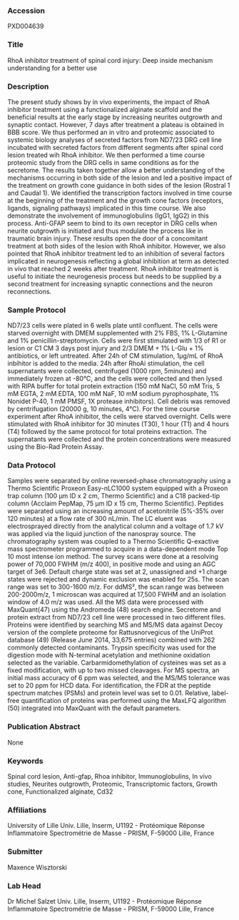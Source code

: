 ### Accession
PXD004639

### Title
RhoA inhibitor treatment of spinal cord injury: Deep inside mechanism understanding for a better use

### Description
The present study shows by in vivo experiments, the impact of RhoA inhibitor treatment using a functionalized alginate scaffold and the beneficial results at the early stage by increasing neurites outgrowth and synaptic contact. However, 7 days after treatment a plateau is obtained in BBB score. We thus performed an in vitro and proteomic associated to systemic biology analyses of secreted factors from ND7/23 DRG cell line incubated with secreted factors from different segments after spinal cord lesion treated wih RhoA inhibitor. We then performed a time course proteomic study from the DRG cells in same conditions as for the secretome. The results taken together allow  a better understanding of the mechanisms occurring in both side of the lesion and led a positive impact of the treatment on growth cone guidance in both sides of the lesion (Rostral 1 and Caudal 1). We identified the transcription factors involved in time course at the beginning of the treatment and the growth cone factors (receptors, ligands, signaling pathways) implicated in this time course. We also demonstrate the involvement of immunoglobulins (IgG1, IgG2) in this process. Anti-GFAP seem to bind to its own receptor in DRG cells when neurite outgrowth is initiated and thus modulate the process like in traumatic brain injury.  These results open the door of a concomitant treatment at both sides of the lesion with RhoA inhibitor. However, we also pointed that RhoA inhibitor treatment led to an inhibition of several factors implicated in neurogenesis reflecting a global inhibition at term as detected in vivo that reached 2 weeks after treatment. RhoA inhibitor treatment is useful to initiate the neurogenesis process but needs to be supplied by a second treatment for increasing synaptic connections and the neuron reconnections.

### Sample Protocol
ND7/23 cells were plated in 6 wells plate until confluent. The cells were starved overnight with DMEM supplemented with 2% FBS, 1% L-Glutamine and 1% penicillin-streptomycin. Cells were first stimulated with 1/3 of R1 or lesion or C1 CM 3 days post injury and 2/3 DMEM + 1% L-Glu + 1% antibiotics, or left untreated. After 24h of CM stimulation, 1µg/mL of RhoA inbihitor is added to the media. 24h after RhoAi stimulation, the cell supernatants were collected, centrifuged (1000 rpm, 5minutes) and immediately frozen at -80°C, and the cells were collected and then lysed with RIPA buffer for total protein extraction (150 mM NaCl, 50 mM Tris, 5 mM EGTA, 2 mM EDTA, 100 mM NaF, 10 mM sodium pyrophosphate, 1% Nonidet P-40, 1 mM PMSF, 1X protease inhibitors). Cell debris was removed by centrifugation (20000 g, 10 minutes, 4°C). For the time course experiment after RhoA inhibitor, the cells were starved overnight. Cells were stimulated with RhoA inhibitor for 30 minutes (T30), 1 hour (T1) and 4 hours (T4) followed by the same protocol for total proteins extraction. The supernatants were collected and the protein concentrations were measured using the Bio-Rad Protein Assay.

### Data Protocol
Samples were separated by online reversed-phase chromatography using a Thermo Scientific Proxeon Easy-nLC1000 system equipped with a Proxeon trap column (100 μm ID x 2 cm, Thermo Scientific) and a C18 packed-tip column (Acclaim PepMap, 75 µm ID x 15 cm, Thermo Scientific). Peptides were separated using an increasing amount of acetonitrile (5%-35% over 120 minutes) at a flow rate of 300 nL/min. The LC eluent was electrosprayed directly from the analytical column and a voltage of 1.7 kV was applied via the liquid junction of the nanospray source. The chromatography system was coupled to a Thermo Scientific Q-exactive mass spectrometer programmed to acquire in a data-dependent mode Top 10 most intense ion method. The survey scans were done at a resolving power of 70,000 FWHM (m/z 400), in positive mode and using an AGC target of 3e6. Default charge state was set at 2, unassigned and +1 charge states were rejected and dynamic exclusion was enabled for 25s. The scan range was set to 300-1600 m/z. For ddMS², the scan range was between 200-2000m/z, 1 microscan was acquired at 17,500 FWHM and an isolation window of 4.0 m/z was used. All the MS data were processed with MaxQuant(47) using the Andromeda (48) search engine. Secretome and protein extract from ND7/23 cell line were processed in two different files.  Proteins were identified by searching MS and MS/MS data against Decoy version of the complete proteome for Rattusnorvegicus of the UniProt database (49) (Release June 2014, 33,675 entries) combined with 262 commonly detected contaminants. Trypsin specificity was used for the digestion mode with N-terminal acetylation and methionine oxidation selected as the variable. Carbarmidomethylation of cysteines was set as a fixed modification, with up to two missed cleavages. For MS spectra, an initial mass accuracy of 6 ppm was selected, and the MS/MS tolerance was set to 20 ppm for HCD data. For identification, the FDR at the peptide spectrum matches (PSMs) and protein level was set to 0.01. Relative, label-free quantification of proteins was performed using the MaxLFQ algorithm (50) integrated into MaxQuant with the default parameters.

### Publication Abstract
None

### Keywords
Spinal cord lesion, Anti-gfap, Rhoa inhibitor, Immunoglobulins, In vivo studies, Neurites outgrowth, Proteomic, Transcriptomic factors, Growth cone, Functionalized alginate, Cd32

### Affiliations
University of Lille
Univ. Lille, Inserm, U1192 - Protéomique Réponse Inflammatoire Spectrométrie de Masse - PRISM, F-59000 Lille, France

### Submitter
Maxence Wisztorski

### Lab Head
Dr Michel Salzet
Univ. Lille, Inserm, U1192 - Protéomique Réponse Inflammatoire Spectrométrie de Masse - PRISM, F-59000 Lille, France


